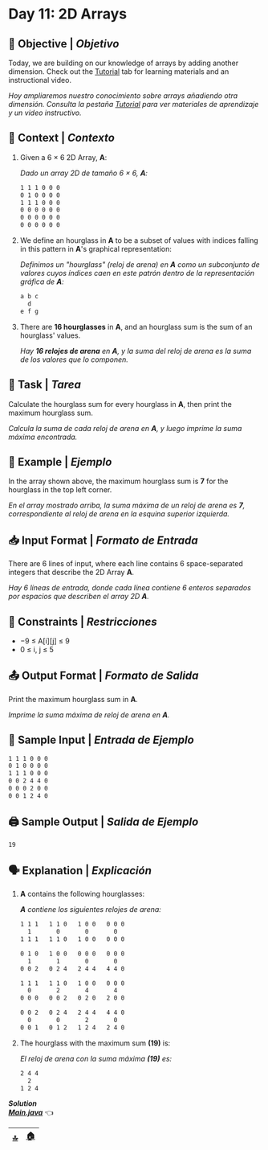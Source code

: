 # **Day 11: 2D Arrays**

## 🧠 Objective | *Objetivo*

Today, we are building on our knowledge of arrays by adding another dimension. Check out the [Tutorial](https://www.hackerrank.com/challenges/30-2d-arrays/tutorial) tab for learning materials and an instructional video.

*Hoy ampliaremos nuestro conocimiento sobre arrays añadiendo otra dimensión. Consulta la pestaña [Tutorial](https://www.hackerrank.com/challenges/30-2d-arrays/tutorial) para ver materiales de aprendizaje y un video instructivo.*

## 📝 Context | *Contexto*

1. Given a 6 × 6 2D Array, **A**:

   *Dado un array 2D de tamaño 6 × 6, **A**:*

    ```bash
    1 1 1 0 0 0  
    0 1 0 0 0 0  
    1 1 1 0 0 0  
    0 0 0 0 0 0  
    0 0 0 0 0 0  
    0 0 0 0 0 0  
    ```

1. We define an hourglass in **A** to be a subset of values with indices falling in this pattern in **A**'s graphical representation:

    *Definimos un "hourglass" (reloj de arena) en **A** como un subconjunto de valores cuyos índices caen en este patrón dentro de la representación gráfica de **A**:*

    ```bash
    a b c  
      d  
    e f g
    ```

1. There are **16 hourglasses** in **A**, and an hourglass sum is the sum of an hourglass' values.

    *Hay **16 relojes de arena** en **A**, y la suma del reloj de arena es la suma de los valores que lo componen.*

## 🧩 Task | *Tarea*

Calculate the hourglass sum for every hourglass in **A**, then print the maximum hourglass sum.

*Calcula la suma de cada reloj de arena en **A**, y luego imprime la suma máxima encontrada.*

## 🔢 Example | *Ejemplo*

In the array shown above, the maximum hourglass sum is **7** for the hourglass in the top left corner.

*En el array mostrado arriba, la suma máxima de un reloj de arena es **7**, correspondiente al reloj de arena en la esquina superior izquierda.*

## 📥 Input Format | *Formato de Entrada*

There are 6 lines of input, where each line contains 6 space-separated integers that describe the 2D Array **A**.

*Hay 6 líneas de entrada, donde cada línea contiene 6 enteros separados por espacios que describen el array 2D **A**.*

## 📏 Constraints | *Restricciones*

* −9 ≤ A[i][j] ≤ 9
* 0 ≤ i, j ≤ 5

## 📤 Output Format | *Formato de Salida*

Print the maximum hourglass sum in **A**.

*Imprime la suma máxima de reloj de arena en **A**.*

## 🔢 Sample Input | *Entrada de Ejemplo*

```bash
1 1 1 0 0 0  
0 1 0 0 0 0  
1 1 1 0 0 0  
0 0 2 4 4 0  
0 0 0 2 0 0  
0 0 1 2 4 0
```

## 🖨️ Sample Output | *Salida de Ejemplo*

```bash
19
```

## 🗣️ Explanation | *Explicación*

1. **A** contains the following hourglasses:

    ***A** contiene los siguientes relojes de arena:*

    ```bash
    1 1 1   1 1 0   1 0 0   0 0 0  
      1       0       0       0  
    1 1 1   1 1 0   1 0 0   0 0 0  

    0 1 0   1 0 0   0 0 0   0 0 0  
      1       1       0       0  
    0 0 2   0 2 4   2 4 4   4 4 0  

    1 1 1   1 1 0   1 0 0   0 0 0  
      0       2       4       4  
    0 0 0   0 0 2   0 2 0   2 0 0  

    0 0 2   0 2 4   2 4 4   4 4 0  
      0       0       2       0  
    0 0 1   0 1 2   1 2 4   2 4 0  
    ```

1. The hourglass with the maximum sum **(19)** is:

    *El reloj de arena con la suma máxima **(19)** es:*

    ```bash
    2 4 4  
      2  
    1 2 4
    ```

***Solution***  
[***Main.java***](./src/Main.java) 👈

| [🔝](#day-11-2d-arrays) | [🏠](../README.md) |
| --- | --- |